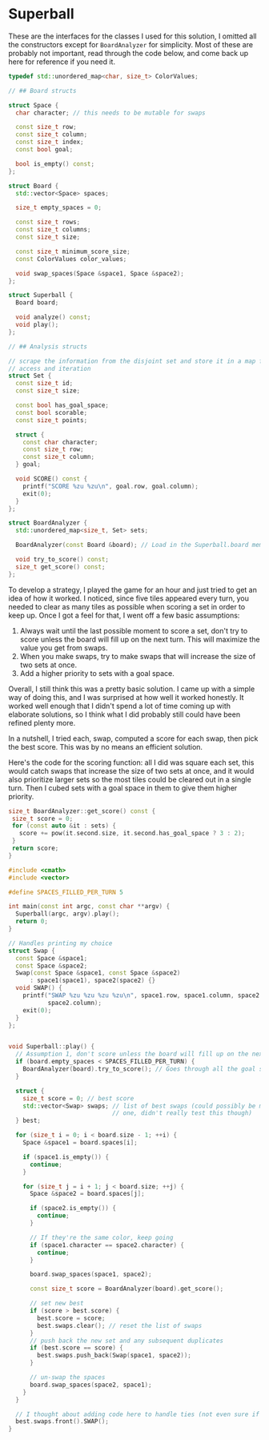 # Superball

These are the interfaces for the classes I used for this solution, I omitted all the constructors except for `BoardAnalyzer` for simplicity. Most of these are probably not important, read through the code below, and come back up here for reference if you need it.

```cpp
typedef std::unordered_map<char, size_t> ColorValues;

// ## Board structs

struct Space {
  char character; // this needs to be mutable for swaps

  const size_t row;
  const size_t column;
  const size_t index;
  const bool goal;

  bool is_empty() const;
};

struct Board {
  std::vector<Space> spaces;

  size_t empty_spaces = 0;

  const size_t rows;
  const size_t columns;
  const size_t size;

  const size_t minimum_score_size;
  const ColorValues color_values;

  void swap_spaces(Space &space1, Space &space2);
};

struct Superball {
  Board board;

  void analyze() const;
  void play();
};

// ## Analysis structs

// scrape the information from the disjoint set and store it in a map for easy
// access and iteration
struct Set {
  const size_t id;
  const size_t size;

  const bool has_goal_space;
  const bool scorable;
  const size_t points;

  struct {
    const char character;
    const size_t row;
    const size_t column;
  } goal;

  void SCORE() const {
    printf("SCORE %zu %zu\n", goal.row, goal.column);
    exit(0);
  }
};

struct BoardAnalyzer {
  std::unordered_map<size_t, Set> sets;

  BoardAnalyzer(const Board &board); // Load in the Superball.board member

  void try_to_score() const;
  size_t get_score() const;
};
```

To develop a strategy, I played the game for an hour and just tried to get an idea of how it worked. I noticed, since five tiles appeared every turn, you needed to clear as many tiles as possible when scoring a set in order to keep up. Once I got a feel for that, I went off a few basic assumptions:

1. Always wait until the last possible moment to score a set, don't try to score unless the board will fill up on the next turn. This will maximize the value you get from swaps.
2. When you make swaps, try to make swaps that will increase the size of two sets at once.
3. Add a higher priority to sets with a goal space.

Overall, I still think this was a pretty basic solution. I came up with a simple way of doing this, and I was surprised at how well it worked honestly. It worked well enough that I didn't spend a lot of time coming up with elaborate solutions, so I think what I did probably still could have been refined plenty more.

In a nutshell, I tried each, swap, computed a score for each swap, then pick the best score. This was by no means an efficient solution.

Here's the code for the scoring function: all I did was square each set, this would catch swaps that increase the size of two sets at once, and it would also prioritize larger sets so the most tiles could be cleared out in a single turn. Then I cubed sets with a goal space in them to give them higher priority.

```cpp
size_t BoardAnalyzer::get_score() const {
 size_t score = 0;
 for (const auto &it : sets) {
   score += pow(it.second.size, it.second.has_goal_space ? 3 : 2);
 }
 return score;
}
```

```cpp
#include <cmath>
#include <vector>

#define SPACES_FILLED_PER_TURN 5

int main(const int argc, const char **argv) {
  Superball(argc, argv).play();
  return 0;
}

// Handles printing my choice
struct Swap {
  const Space &space1;
  const Space &space2;
  Swap(const Space &space1, const Space &space2)
      : space1(space1), space2(space2) {}
  void SWAP() {
    printf("SWAP %zu %zu %zu %zu\n", space1.row, space1.column, space2.row,
           space2.column);
    exit(0);
  }
};


void Superball::play() {
  // Assumption 1, don't score unless the board will fill up on the next turn
  if (board.empty_spaces < SPACES_FILLED_PER_TURN) {
    BoardAnalyzer(board).try_to_score(); // Goes through all the goal spaces and tries to call the `SCORE` function on the best scoring set. If none exists, game over.
  }

  struct {
    size_t score = 0; // best score
    std::vector<Swap> swaps; // list of best swaps (could possibly be more than
                             // one, didn't really test this though)
  } best;

  for (size_t i = 0; i < board.size - 1; ++i) {
    Space &space1 = board.spaces[i];

    if (space1.is_empty()) {
      continue;
    }

    for (size_t j = i + 1; j < board.size; ++j) {
      Space &space2 = board.spaces[j];

      if (space2.is_empty()) {
        continue;
      }

      // If they're the same color, keep going
      if (space1.character == space2.character) {
        continue;
      }

      board.swap_spaces(space1, space2);

      const size_t score = BoardAnalyzer(board).get_score();

      // set new best
      if (score > best.score) {
        best.score = score;
        best.swaps.clear(); // reset the list of swaps
      }
      // push back the new set and any subsequent duplicates
      if (best.score == score) {
        best.swaps.push_back(Swap(space1, space2));
      }

      // un-swap the spaces
      board.swap_spaces(space2, space1);
    }
  }

  // I thought about adding code here to handle ties (not even sure if there were many), but I just went with the first swap
  best.swaps.front().SWAP();
}
```
